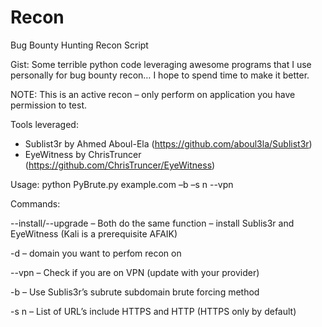 # Recon
Bug Bounty Hunting Recon Script

Gist: Some terrible python code leveraging awesome programs that I use personally for bug bounty recon… I hope to spend time to make it better.

NOTE: This is an active recon – only perform on application you have permission to test. 

Tools leveraged:
- Sublist3r by Ahmed Aboul-Ela (https://github.com/aboul3la/Sublist3r)
- EyeWitness by ChrisTruncer  (https://github.com/ChrisTruncer/EyeWitness)

Usage: 
python PyBrute.py example.com –b –s n --vpn 

Commands:

  --install/--upgrade – Both do the same function – install Sublis3r and EyeWitness (Kali is a prerequisite AFAIK)

  -d – domain you want to perfom recon on

  --vpn – Check if you are on VPN (update with your provider)

  -b – Use Sublis3r’s subrute subdomain brute forcing method

  -s n – List of URL’s include HTTPS and HTTP (HTTPS only by default)
